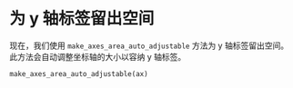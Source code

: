 # 为 y 轴标签留出空间

现在，我们使用 `make_axes_area_auto_adjustable` 方法为 y 轴标签留出空间。此方法会自动调整坐标轴的大小以容纳 y 轴标签。

```python
make_axes_area_auto_adjustable(ax)
```
